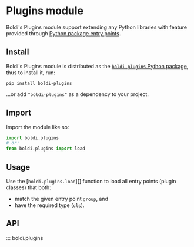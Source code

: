 # Plugins module

Boldi's Plugins module support extending any Python libraries with feature provided through
[Python package entry points](https://setuptools.pypa.io/en/latest/userguide/entry_point.html).

## Install

Boldi's Plugins module is distributed as the
[`boldi-plugins` Python package](https://pypi.org/project/boldi-plugin/),
thus to install it, run:

```shell
pip install boldi-plugins
```

...or add `"boldi-plugins"` as a dependency to your project.

## Import

Import the module like so:

```py
import boldi.plugins
# or:
from boldi.plugins import load
```

## Usage

Use the [`boldi.plugins.load`][] function to load all entry points (plugin classes) that both:

* match the given entry point `group`, and
* have the required type (`cls`).

## API

::: boldi.plugins
